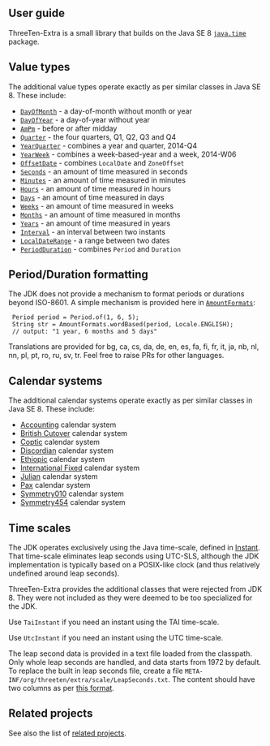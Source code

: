 ## User guide

ThreeTen-Extra is a small library that builds on the Java SE 8
[`java.time`](https://docs.oracle.com/javase/8/docs/api/java/time/package-summary.html) package.


## Value types

The additional value types operate exactly as per similar classes in Java SE 8.
These include:

* [`DayOfMonth`](apidocs/org.threeten.extra/org/threeten/extra/DayOfMonth.html) - a day-of-month without month or year
* [`DayOfYear`](apidocs/org.threeten.extra/org/threeten/extra/DayOfYear.html) - a day-of-year without year
* [`AmPm`](apidocs/org.threeten.extra/org/threeten/extra/AmPm.html) - before or after midday
* [`Quarter`](apidocs/org.threeten.extra/org/threeten/extra/Quarter.html) - the four quarters, Q1, Q2, Q3 and Q4
* [`YearQuarter`](apidocs/org.threeten.extra/org/threeten/extra/YearQuarter.html) - combines a year and quarter, 2014-Q4
* [`YearWeek`](apidocs/org.threeten.extra/org/threeten/extra/YearWeek.html) - combines a week-based-year and a week, 2014-W06
* [`OffsetDate`](apidocs/org.threeten.extra/org/threeten/extra/OffsetDate.html) - combines `LocalDate` and `ZoneOffset`
* [`Seconds`](apidocs/org.threeten.extra/org/threeten/extra/Seconds.html) - an amount of time measured in seconds
* [`Minutes`](apidocs/org.threeten.extra/org/threeten/extra/Minutes.html) - an amount of time measured in minutes
* [`Hours`](apidocs/org.threeten.extra/org/threeten/extra/Hours.html) - an amount of time measured in hours
* [`Days`](apidocs/org.threeten.extra/org/threeten/extra/Days.html) - an amount of time measured in days
* [`Weeks`](apidocs/org.threeten.extra/org/threeten/extra/Weeks.html) - an amount of time measured in weeks
* [`Months`](apidocs/org.threeten.extra/org/threeten/extra/Months.html) - an amount of time measured in months
* [`Years`](apidocs/org.threeten.extra/org/threeten/extra/Years.html) - an amount of time measured in years
* [`Interval`](apidocs/org.threeten.extra/org/threeten/extra/Interval.html) - an interval between two instants
* [`LocalDateRange`](apidocs/org.threeten.extra/org/threeten/extra/LocalDateRange.html) - a range between two dates
* [`PeriodDuration`](apidocs/org.threeten.extra/org/threeten/extra/PeriodDuration.html) - combines `Period` and `Duration`


## Period/Duration formatting

The JDK does not provide a mechanism to format periods or durations beyond ISO-8601.
A simple mechanism is provided here in [`AmountFormats`](apidocs/org.threeten.extra/org/threeten/extra/AmountFormats.html):

```
 Period period = Period.of(1, 6, 5);
 String str = AmountFormats.wordBased(period, Locale.ENGLISH);
 // output: "1 year, 6 months and 5 days"
```

Translations are provided for bg, ca, cs, da, de, en, es, fa, fi, fr, it, ja, nb, nl, nn, pl, pt, ro, ru, sv, tr.
Feel free to raise PRs for other languages.


## Calendar systems

The additional calendar systems operate exactly as per similar classes in Java SE 8.
These include:

* [Accounting](apidocs/org.threeten.extra/org/threeten/extra/chrono/AccountingChronology.html) calendar system
* [British Cutover](apidocs/org.threeten.extra/org/threeten/extra/chrono/BritishCutoverChronology.html) calendar system
* [Coptic](apidocs/org.threeten.extra/org/threeten/extra/chrono/CopticChronology.html) calendar system
* [Discordian](apidocs/org.threeten.extra/org/threeten/extra/chrono/DiscordianChronology.html) calendar system
* [Ethiopic](apidocs/org.threeten.extra/org/threeten/extra/chrono/EthiopicChronology.html) calendar system
* [International Fixed](apidocs/org.threeten.extra/org/threeten/extra/chrono/InternationalFixedChronology.html) calendar system
* [Julian](apidocs/org.threeten.extra/org/threeten/extra/chrono/JulianChronology.html) calendar system
* [Pax](apidocs/org.threeten.extra/org/threeten/extra/chrono/PaxChronology.html) calendar system
* [Symmetry010](apidocs/org.threeten.extra/org/threeten/extra/chrono/Symmetry010Chronology.html) calendar system
* [Symmetry454](apidocs/org.threeten.extra/org/threeten/extra/chrono/Symmetry454Chronology.html) calendar system


## Time scales

The JDK operates exclusively using the Java time-scale, defined in
[Instant](https://docs.oracle.com/javase/8/docs/api/java/time/Instant.html).
That time-scale eliminates leap seconds using UTC-SLS, although the JDK implementation
is typically based on a POSIX-like clock (and thus relatively undefined around leap seconds).

ThreeTen-Extra provides the additional classes that were rejected from JDK 8.
They were not included as they were deemed to be too specialized for the JDK.

Use `TaiInstant` if you need an instant using the TAI time-scale.

Use `UtcInstant` if you need an instant using the UTC time-scale.

The leap second data is provided in a text file loaded from the classpath.
Only whole leap seconds are handled, and data starts from 1972 by default.
To replace the built in leap seconds file, create a file `META-INF/org/threeten/extra/scale/LeapSeconds.txt`.
The content should have two columns as per [this format](https://github.com/ThreeTen/threeten-extra/blob/0cf61e35fc165062eb70a66b026c54c261dce46d/src/main/resources/org/threeten/extra/scale/LeapSeconds.txt).


## Related projects

See also the list of [related projects](related.html).
